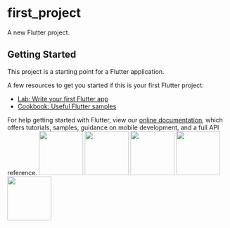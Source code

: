 # first_project

A new Flutter project.

## Getting Started

This project is a starting point for a Flutter application.

A few resources to get you started if this is your first Flutter project:

- [Lab: Write your first Flutter app](https://flutter.dev/docs/get-started/codelab)
- [Cookbook: Useful Flutter samples](https://flutter.dev/docs/cookbook)

For help getting started with Flutter, view our
[online documentation](https://flutter.dev/docs), which offers tutorials,
samples, guidance on mobile development, and a full API reference.
<img src="https://user-images.githubusercontent.com/83163719/163889594-faf39844-de99-4a7c-944f-9386ffd1de85.jpeg" width="100">
<img src="https://user-images.githubusercontent.com/83163719/163889592-79513637-d16a-4401-8e9d-eed58fac1d92.jpeg" width="100">
<img src="https://user-images.githubusercontent.com/83163719/163889588-d9faf46c-8f2c-4239-a8f1-3795554ba182.jpeg" width="100">
<img src="https://user-images.githubusercontent.com/83163719/163889578-fbb1e821-8303-4c38-81ed-20fe3e519b38.jpeg" width="100">
<img src="https://user-images.githubusercontent.com/83163719/163889563-54142d4e-66ef-4f20-9b6c-22c1cd85cccc.jpeg" width="100">
